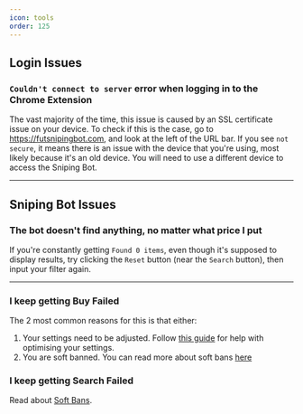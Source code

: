 ```yaml
---
icon: tools
order: 125
---
```


## Login Issues

### `Couldn't connect to server` error when logging in to the Chrome Extension
The vast majority of the time, this issue is caused by an SSL certificate issue on your device. To check if this is the case, go to https://futsnipingbot.com, and look at the left of the URL bar. If you see `not secure`, it means there is an issue with the device that you're using, most likely because it's an old device. You will need to use a different device to access the Sniping Bot.

---

## Sniping Bot Issues

### The bot doesn't find anything, no matter what price I put
If you're constantly getting `Found 0 items`, even though it's supposed to display results, try clicking the `Reset` button (near the `Search` button), then input your filter again.

---

### I keep getting Buy Failed
The 2 most common reasons for this is that either:
1. Your settings need to be adjusted. Follow [this guide](/guides/maximising-profits) for help with optimising your settings.
2. You are soft banned. You can read more about soft bans [here](/guides/soft-bans.)

### I keep getting Search Failed
Read about [Soft Bans](/guides/soft-bans).